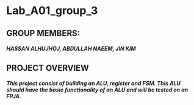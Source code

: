 # Lab_A01_group_3

## GROUP MEMBERS:
##### HASSAN ALHUJHOJ, ABDULLAH NAEEM, JIN KIM

## PROJECT OVERVIEW
#####    This project consist of building an ALU, register and FSM. This ALU should have the basic functionality of an ALU and will be tested on an FPJA.